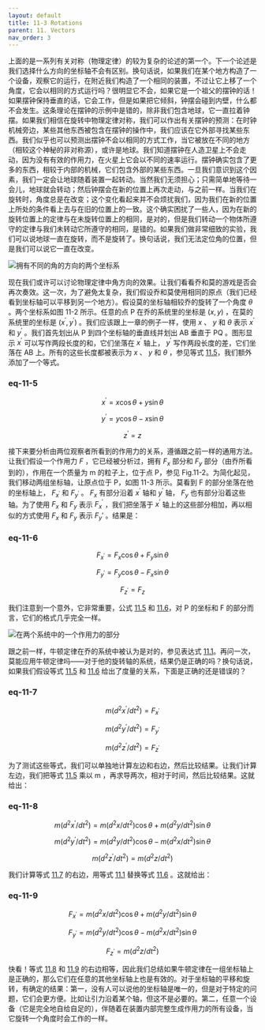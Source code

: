 ```yaml
---
layout: default
title: 11-3 Rotations
parent: 11. Vectors
nav_order: 3
---
```

上面的是一系列有关对称（物理定律）的较为复杂的论述的第一个。下一个论述是我们选择什么方向的坐标轴不会有区别。换句话说，如果我们在某个地方构造了一个设备，观察它的运行，在附近我们构造了一个相同的装置，不过让它上移了一个角度，它会以相同的方式运行吗？很明显它不会，如果它是一个祖父的摆钟的话！如果摆钟保持垂直的话，它会工作，但是如果把它倾斜，钟摆会碰到内壁，什么都不会发生。这条理论在摆钟的示例中是错的，除非我们包含地球，它一直拉着钟摆。如果我们相信在旋转中物理定律对称，我们可以作出有关摆钟的预测：在时钟机械旁边，某些其他东西被包含在摆钟的操作中，我们应该在它外部寻找某些东西。我们似乎也可以预测出摆钟不会以相同的方式工作，当它被放在不同的地方（相较这个神秘的非对称源），或许是地球。我们知道摆钟在人造卫星上不会走动，因为没有有效的作用力，在火星上它会以不同的速率运行。摆钟确实包含了更多的东西，相较于内部的机械，它们包含外部的某些东西。一旦我们意识到这个因素，我们一定会让地球随着装置一起转动。当然我们无须担心；只需简单地等待一会儿，地球就会转动；然后钟摆会在新的位置上再次走动，与之前一样。当我们在旋转时，角度总是在改变；这个变化看起来并不会烦扰我们，因为我们在新的位置上所处的条件看上去与在旧的位置上的一致。这个确实困扰了一些人，因为在新的旋转位置上的定律与在未旋转位置上的相同，是对的，但是我们转动一个物体所遵守的定律与我们未转动它所遵守的相同，是错的。如果我们做非常细致的实验，我们可以说地球一直在旋转，而不是旋转了。换句话说，我们无法定位角的位置，但是我们可以说它一直在改变。

![拥有不同的角的方向的两个坐标系]({{"/assets/volume-1/fig-11-2.png"|relative_url}})

现在我们或许可以讨论物理定律中角方向的效果。让我们看看乔和莫的游戏是否会再次奏效。这一次，为了避免太复杂，我们假设乔和莫使用相同的原点（我们已经看到坐标轴可以平移到另一个地方）。假设莫的坐标轴相较乔的旋转了一个角度 $\theta$ 。两个坐标系如图 11-2 所示。任意的点 P 在乔的系统里的坐标是 $(x, y)$ ，在莫的系统里的坐标是 $(x^{'}, y^{'})$ 。我们应该跟上一章的例子一样，使用 $x$ 、 $y$ 和 $\theta$ 表示 $x^{'}$ 和 $y^{'}$ 。我们首先划出从 P 到四个坐标轴的垂直线并划出 AB 垂直于 PQ 。图形显示 $x^{'}$ 可以写作两段长度的和，它们坐落在 $x^{'}$ 轴上， $y^{'}$ 写作两段长度的差，它们坐落在 AB 上。所有的这些长度都被表示为 $x$ 、 $y$ 和 $\theta$ ，参见等式 [11.5]({{"/volume-1/11-vectors/11-3-rotations.html#eq-11-5"|relative_url}})，我们额外添加了一个等式。

### eq-11-5

$$x^{'}=x\cos{\theta}+y\sin{\theta}$$

$$y^{'}=y\cos{\theta}-x\sin{\theta}$$

$$z^{'}=z$$

接下来要分析由两位观察者所看到的作用力的关系，遵循跟之前一样的通用方法。让我们假设一个作用力 $F$ ，它已经被分析过，拥有 $F_x$ 部分和 $F_y$ 部分（由乔所看到的），作用在一个质量为 m 的粒子上，位于点 P，参见 Fig.11-2。为简化起见，我们移动两组坐标轴，让原点位于 P，如图 11-3 所示。莫看到 F 的部分坐落在他的坐标轴上， $F_{x^{'}}$ 和 $F_{y^{'}}$ 。 $F_x$ 有部分沿着 $x^{'}$ 轴和 $y^{'}$ 轴， $F_y$ 也有部分沿着这些轴。为了使用 $F_x$ 和 $F_y$ 表示 $F_x^{'}$ ，我们把坐落于 $x^{'}$ 轴上的这些部分相加，再以相似的方式使用 $F_x$ 和 $F_y$ 表示 $F_y{'}$ 。结果是：

### eq-11-6

$$F_{x^{'}}=F_x\cos{\theta}+F_y\sin{\theta}$$

$$F_{y^{'}}=F_y\cos{\theta}-F_x\sin{\theta}$$

$$F_{z^{'}}=F_z$$

我们注意到一个意外，它非常重要，公式 [11.5]({{"/volume-1/11-vectors/11-3-rotations.html#eq-11-5"|relative_url}}) 和 [11.6]({{"/volume-1/11-vectors/11-3-rotations.html#eq-11-6"|relative_url}})，对 P 的坐标和 F 的部分而言，它们的格式几乎完全一样。

![在两个系统中的一个作用力的部分]({{"/assets/volume-1/fig-11-3.png"|relative_url}})

跟之前一样，牛顿定律在乔的系统中被认为是对的，参见表达式 [11.1]({{"/volume-1/11-vectors/11-2-translations.html#eq-11-1"|relative_url}})。再问一次，莫能应用牛顿定律吗——对于他的旋转轴的系统，结果仍是正确的吗？换句话说，如果我们假设等式 [11.5]({{"/volume-1/11-vectors/11-3-rotations.html#eq-11-5"|relative_url}}) 和 [11.6]({{"/volume-1/11-vectors/11-3-rotations.html#eq-11-6"|relative_url}}) 给出了度量的关系，下面是正确的还是错误的？

### eq-11-7

 $$m(d^2x^{'}/dt^2)=F_{x^{'}}$$

 $$m(d^2y^{'}/dt^2)=F_{y^{'}}$$

 $$m(d^2z^{'}/dt^2)=F_{z^{'}}$$

为了测试这些等式，我们可以单独地计算左边和右边，然后比较结果。让我们计算左边，我们把等式 [11.5]({{"/volume-1/11-vectors/11-3-rotations.html#eq-11-5"|relative_url}}) 乘以 m ，再求导两次，相对于时间，然后比较结果。这就给出：

### eq-11-8

$$m(d^2x^{'}/dt^2)=m(d^2x/dt^2)\cos{\theta}+m(d^2y/dt^2)\sin{\theta}$$

$$m(d^2y^{'}/dt^2)=m(d^2y/dt^2)\cos{\theta}-m(d^2x/dt^2)\sin{\theta}$$

$$m(d^2z^{'}/dt^2)=m(d^2z/dt^2)$$

我们计算等式 [11.7]({{"/volume-1/11-vectors/11-3-rotations.html#eq-11-7"|relative_url}}) 的右边，用等式 [11.1]({{"/volume-1/11-vectors/11-2-translations.html#eq-11-1"|relative_url}}) 替换等式 [11.6]({{"/volume-1/11-vectors/11-3-rotations.html#eq-11-6"|relative_url}}) 。这就给出：

### eq-11-9

$$F_{x^{'}}=m(d^2x/dt^2)\cos{\theta}+m(d^2y/dt^2)\sin{\theta}$$

$$F_{y^{'}}=m(d^2y/dt^2)\cos{\theta}-m(d^2x/dt^2)\sin{\theta}$$

$$F_{z^{'}}=m(d^2z/dt^2)$$

快看！等式 [11.8]({{"/volume-1/11-vectors/11-3-rotations.html#eq-11-8"|relative_url}}) 和 [11.9]({{"/volume-1/11-vectors/11-3-rotations.html#eq-11-9"|relative_url}}) 的右边相等，因此我们总结如果牛顿定律在一组坐标轴上是正确的，那么它们在任意的其他坐标轴上也是有效的。对于坐标轴的平移和旋转，有确定的结果：第一，没有人可以说他的坐标轴是唯一的，但是对于特定的问题，它们会更方便。比如让引力沿着某个轴，但这不是必要的。第二，任意一个设备（它是完全地自给自足的），伴随着在装置内部完整生成作用力的所有设备，当它旋转一个角度时会工作的一样。
